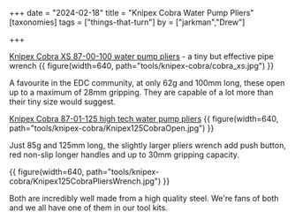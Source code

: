 +++
date = "2024-02-18"
title = "Knipex Cobra Water Pump Pliers"
[taxonomies]
tags = ["things-that-turn"]
by = ["jarkman","Drew"]

+++

[Knipex Cobra XS 87-00-100 water pump pliers](https://www.knipex.com/products/pipe-wrenches-and-water-pump-pliers/knipex-cobra-xs/knipex-cobra-xs/8700100) - a tiny but effective pipe wrench
{{ figure(width=640, path="tools/knipex-cobra/cobra_xs.jpg") }}

A favourite in the EDC community, at only 62g and 100mm long, these open up to a maximum of 28mm gripping. They are capable of a lot more than their tiny size would suggest. 

[Knipex Cobra 87-01-125 high tech water pump pliers](https://www.knipex.com/products/pipe-wrenches-and-water-pump-pliers/knipex-cobra-high-tech-water-pump-pliers/knipex-cobra-high-tech-water-pump-pliers/8701125)
{{ figure(width=640, path="tools/knipex-cobra/Knipex125CobraOpen.jpg") }}

Just 85g and 125mm long, the slightly larger pliers wrench add push button, red non-slip longer handles and up to 30mm gripping capacity.

{{ figure(width=640, path="tools/knipex-cobra/Knipex125CobraPliersWrench.jpg") }}

Both are incredibly well made from a high quality steel. We're fans of both and we all have one of them in our tool kits.